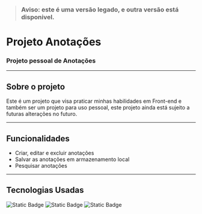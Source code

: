 > ### Aviso: este é uma versão legado, e outra versão está disponivel.

# Projeto Anotações
### Projeto pessoal de Anotações
___

## Sobre o projeto
Este é um projeto que visa praticar minhas habilidades em Front-end e também ser um projeto para uso pessoal, este projeto ainda está sujeito a futuras alterações no futuro.
___

## Funcionalidades
- Criar, editar e excluir anotações
- Salvar as anotações em armazenamento local
- Pesquisar anotações
___

## Tecnologias Usadas
![Static Badge](https://img.shields.io/badge/HTML-black?style=for-the-badge&logo=html5&logoSize=16&labelColor=orange)
![Static Badge](https://img.shields.io/badge/CSS-black?style=for-the-badge&logo=css3&logoColor=blue&logoSize=16&labelColor=lightblue)
![Static Badge](https://img.shields.io/badge/Javascript-black?style=for-the-badge&logo=javascript&logoSize=16&labelColor=yellow)
